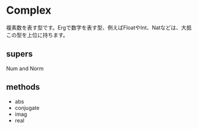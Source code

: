 # Complex

複素数を表す型です。Ergで数字を表す型、例えばFloatやInt、Natなどは、大抵この型を上位に持ちます。

## supers

Num and Norm

## methods

* abs
* conjugate
* imag
* real
